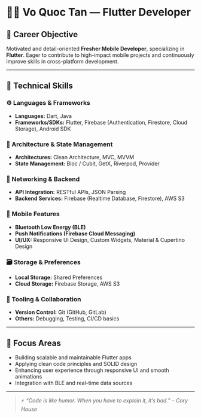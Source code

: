 # 👨‍💻 Vo Quoc Tan — Flutter Developer

## 🎯 Career Objective  
Motivated and detail-oriented **Fresher Mobile Developer**, specializing in **Flutter**. Eager to contribute to high-impact mobile projects and continuously improve skills in cross-platform development.

---

## 💼 Technical Skills

### ⚙️ Languages & Frameworks
- **Languages:** Dart, Java  
- **Frameworks/SDKs:** Flutter, Firebase (Authentication, Firestore, Cloud Storage), Android SDK  

### 🧱 Architecture & State Management
- **Architectures:** Clean Architecture, MVC, MVVM  
- **State Management:** Bloc / Cubit, GetX, Riverpod, Provider  

### 📡 Networking & Backend
- **API Integration:** RESTful APIs, JSON Parsing  
- **Backend Services:** Firebase (Realtime Database, Firestore), AWS S3  

### 📲 Mobile Features
- **Bluetooth Low Energy (BLE)**  
- **Push Notifications (Firebase Cloud Messaging)**  
- **UI/UX:** Responsive UI Design, Custom Widgets, Material & Cupertino Design  

### 🗃️ Storage & Preferences
- **Local Storage:** Shared Preferences  
- **Cloud Storage:** Firebase Storage, AWS S3  

### 🔧 Tooling & Collaboration
- **Version Control:** Git (GitHub, GitLab)  
- **Others:** Debugging, Testing, CI/CD basics  

---

## 📍 Focus Areas
- Building scalable and maintainable Flutter apps  
- Applying clean code principles and SOLID design  
- Enhancing user experience through responsive UI and smooth animations  
- Integration with BLE and real-time data sources  

---

> ⚡ *“Code is like humor. When you have to explain it, it’s bad.” – Cory House*
